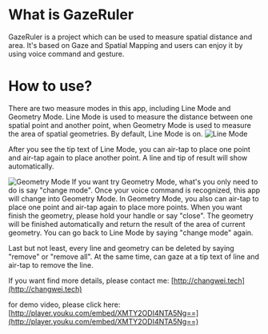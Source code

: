 # What is GazeRuler

GazeRuler is a project which can be used to measure spatial distance and area. It's based on Gaze and Spatial Mapping and users can enjoy it by using voice command and gesture.

# How to use?

There are two measure modes in this app, including Line Mode and Geometry Mode. Line Mode is used to measure the distance between one spatial point and another point, when Geometry Mode is used to measure the area of spatial geometries.
By default, Line Mode is on.
![Line Mode](https://github.com/ChangweiZhang/HoloToolkit-Unity/blob/master/Assets/HoloToolkit-Examples/GazeRuler/Demo/Line.jpg)

After you see the tip text of Line Mode, you can air-tap to place one point and air-tap again to place another point. A line and tip of result will show automatically.

![Geometry Mode](https://github.com/ChangweiZhang/HoloToolkit-Unity/blob/master/Assets/HoloToolkit-Examples/GazeRuler/Demo/Geometry.jpg)
If you want try Geometry Mode, what's you only need to do is say "change mode". Once your voice command is recognized, this app will change into Geometry Mode.
In Geometry Mode, you also can air-tap to place one point and air-tap again to place more points. When you want finish the geometry, please hold your handle or say "close". The geometry will be finished automatically and return the result of the area of current geometry.
You can go back to Line Mode by saying "change mode" again.

Last but not least, every line and geometry can be deleted by saying "remove" or "remove all". At the same time, can gaze at a tip text of line and air-tap to remove the line.

If you want find more details, please contact me: [http://changwei.tech](http://changwei.tech)

for demo video, please click here: [http://player.youku.com/embed/XMTY2ODI4NTA5Ng==](http://player.youku.com/embed/XMTY2ODI4NTA5Ng==)
